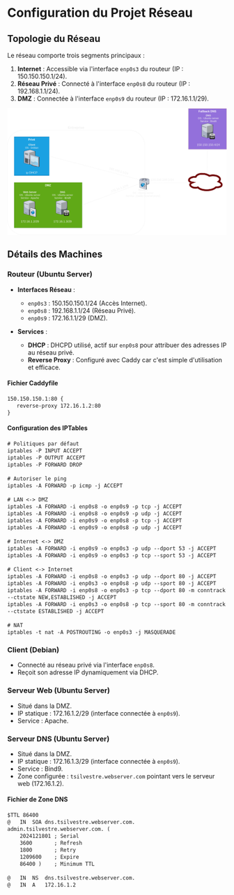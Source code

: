 
# Configuration du Projet Réseau

## Topologie du Réseau
Le réseau comporte trois segments principaux :

1. **Internet** : Accessible via l'interface `enp0s3` du routeur (IP : 150.150.150.1/24).
2. **Réseau Privé** : Connecté à l'interface `enp0s8` du routeur (IP : 192.168.1.1/24).
3. **DMZ** : Connectée à l'interface `enp0s9` du routeur (IP : 172.16.1.1/29).

![image](./thomas-net/network.png)

## Détails des Machines

### Routeur (Ubuntu Server)
- **Interfaces Réseau** :
  - `enp0s3` : 150.150.150.1/24 (Accès Internet).
  - `enp0s8` : 192.168.1.1/24 (Réseau Privé).
  - `enp0s9` : 172.16.1.1/29 (DMZ).

- **Services** :
  - **DHCP** : DHCPD utilisé, actif sur `enp0s8` pour attribuer des adresses IP au réseau privé.
  - **Reverse Proxy** : Configuré avec Caddy car c'est simple d'utilisation et efficace.

#### Fichier Caddyfile
```
150.150.150.1:80 {
   reverse-proxy 172.16.1.2:80
}
```

#### Configuration des IPTables
```
# Politiques par défaut
iptables -P INPUT ACCEPT
iptables -P OUTPUT ACCEPT
iptables -P FORWARD DROP

# Autoriser le ping
iptables -A FORWARD -p icmp -j ACCEPT

# LAN <-> DMZ
iptables -A FORWARD -i enp0s8 -o enp0s9 -p tcp -j ACCEPT
iptables -A FORWARD -i enp0s8 -o enp0s9 -p udp -j ACCEPT
iptables -A FORWARD -i enp0s9 -o enp0s8 -p tcp -j ACCEPT
iptables -A FORWARD -i enp0s9 -o enp0s8 -p udp -j ACCEPT

# Internet <-> DMZ
iptables -A FORWARD -i enp0s9 -o enp0s3 -p udp --dport 53 -j ACCEPT
iptables -A FORWARD -i enp0s9 -o enp0s3 -p tcp --sport 53 -j ACCEPT

# Client <-> Internet
iptables -A FORWARD -i enp0s8 -o enp0s3 -p udp --dport 80 -j ACCEPT
iptables -A FORWARD -i enp0s3 -o enp0s8 -p udp --sport 80 -j ACCEPT
iptables -A FORWARD -i enp0s8 -o enp0s3 -p tcp --dport 80 -m conntrack --ctstate NEW,ESTABLISHED -j ACCEPT
iptables -A FORWARD -i enp0s3 -o enp0s8 -p tcp --sport 80 -m conntrack --ctstate ESTABLISHED -j ACCEPT

# NAT
iptables -t nat -A POSTROUTING -o enp0s3 -j MASQUERADE
```

### Client (Debian)
- Connecté au réseau privé via l'interface `enp0s8`.
- Reçoit son adresse IP dynamiquement via DHCP.

### Serveur Web (Ubuntu Server)
- Situé dans la DMZ.
- IP statique : 172.16.1.2/29 (interface connectée à `enp0s9`).
- Service : Apache.

### Serveur DNS (Ubuntu Server)
- Situé dans la DMZ.
- IP statique : 172.16.1.3/29 (interface connectée à `enp0s9`).
- Service : Bind9.
- Zone configurée : `tsilvestre.webserver.com` pointant vers le serveur web (172.16.1.2).

#### Fichier de Zone DNS
```
$TTL 86400
@   IN  SOA dns.tsilvestre.webserver.com. admin.tsilvestre.webserver.com. (
    2024121801 ; Serial
    3600       ; Refresh
    1800       ; Retry
    1209600    ; Expire
    86400 )    ; Minimum TTL

@   IN  NS  dns.tsilvestre.webserver.com.
@   IN  A   172.16.1.2
```





